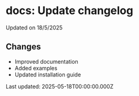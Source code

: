 # docs: Update changelog

Updated on 18/5/2025

## Changes
- Improved documentation
- Added examples
- Updated installation guide

Last updated: 2025-05-18T00:00:00.000Z